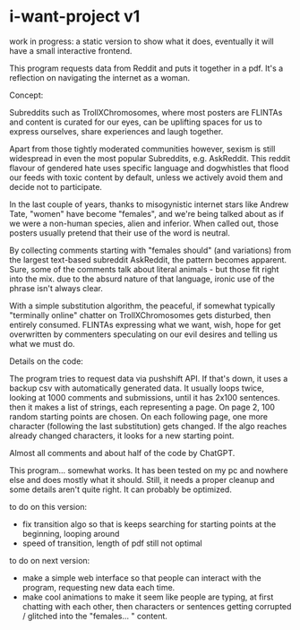 # i-want-project v1
work in progress: a static version to show what it does, eventually it will have a small interactive frontend.

This program requests data from Reddit and puts it together in a pdf.
It's a reflection on navigating the internet as a woman.


Concept:

Subreddits such as TrollXChromosomes, where most posters are FLINTAs and content is curated for our eyes, can be uplifting spaces for us to express ourselves, share experiences and laugh together.

Apart from those tightly moderated communities however, sexism is still widespread in even the most popular Subreddits, e.g. AskReddit. This reddit flavour of gendered hate uses specific language and dogwhistles that flood our feeds with toxic content by default, unless we actively avoid them and decide not to participate.

In the last couple of years, thanks to misogynistic internet stars like Andrew Tate, "women" have become "females", and we're being talked about as if we were a non-human species, alien and inferior. When called out, those posters usually pretend that their use of the word is neutral.

By collecting comments starting with "females should" (and variations)  from the largest text-based subreddit AskReddit, the pattern becomes apparent. Sure, some of the comments talk about literal animals - but those fit right into the mix. due to the absurd nature of that language, ironic use of the phrase isn't always clear.

With a simple substitution algorithm, the peaceful, if somewhat typically "terminally online" chatter on TrollXChromosomes gets disturbed, then entirely consumed. FLINTAs expressing what we want, wish, hope for get overwritten by commenters speculating on our evil desires and telling us what we must do.


Details on the code:

The program tries to request data via pushshift API. If that's down, it uses a backup csv with automatically generated data. It usually loops twice, looking at 1000 comments and submissions, until it has 2x100 sentences. then it makes a list of strings, each representing a page. On page 2, 100 random starting points are chosen. On each following page, one more character (following the last substitution) gets changed. If the algo reaches already changed characters, it looks for a new starting point.

Almost all comments and about half of the code by ChatGPT.

This program... somewhat works. It has been tested on my pc and nowhere else and does mostly what it should. Still, it needs a proper cleanup and some details aren't quite right. It can probably be optimized.

to do on this version:
- fix transition algo so that is keeps searching for starting points at the beginning, looping around
- speed of transition, length of pdf still not optimal

to do on next version:
- make a simple web interface so that people can interact with the program, requesting new data each time.
- make cool animations to make it seem like people are typing, at first chatting with each other, then characters or sentences getting corrupted / glitched into the "females... " content.

